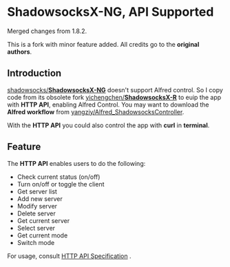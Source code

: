 # ShadowsocksX-NG, API Supported

Merged changes from 1.8.2.

This is a fork with minor feature added. All credits go to the **original authors**.

## Introduction

[shadowsocks/**ShadowsocksX-NG**](https://github.com/shadowsocks/ShadowsocksX-NG) doesn't support Alfred control. So I copy code from its obsolete fork [yichengchen/**ShadowsocksX-R**](https://github.com/yichengchen/ShadowsocksX-R/blob/42b409beb85aee19a4852e09e7c3e4c2f73f49d3/ShadowsocksX-NG/ApiServer.swift) to euip the app with **HTTP API**, enabling Alfred Control. You may want to download the **Alfred workflow** from [yangziy/Alfred_ShadowsocksController](https://github.com/yangziy/Alfred_ShadowsocksController).

With the **HTTP API** you could also control the app with **curl** in **terminal**.

## Feature

The **HTTP API** enables users to do the following:

- Check current status (on/off)
- Turn on/off or toggle the client
- Get server list
- Add new server
- Modify server
- Delete server
- Get current server
- Select server
- Get current mode
- Switch mode

For usage, consult [HTTP API Specification](https://github.com/yangziy/ShadowsocksX-NG_WithAPI/blob/master/HTTPAPI.md) .
